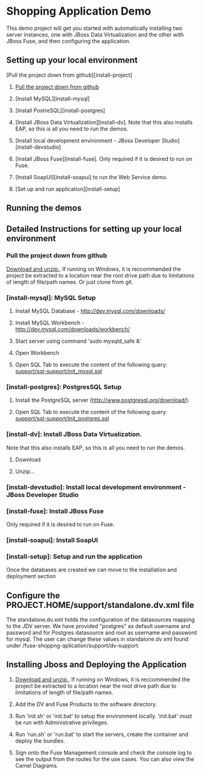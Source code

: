 Shopping Application Demo
======================================

This demo project will get you started with automatically installing two server instances, one with JBoss Data Virtualization and the other with JBoss Fuse, and then configuring the application.


Setting up your local environment
---------------------------------


[Pull the project down from github][install-project]


1. [Pull the project down from github](#pull-the-project-down-from-github)

2. [Install MySQL][install-mysql]

3. [Install PostreSQL][install-postgres]

4. [Install JBoss Data Virtualization][install-dv]. Note that this also installs EAP, so this is all you need to run the demos.

5. [Install local development environment - JBoss Developer Studio][install-devstudio]

6. [Install JBoss Fuse][install-fuse]. Only required if it is desired to run on Fuse.

7. [Install SoapUI][install-soapui] to run the Web Service demo.

8. [Set up and run application][install-setup]


Running the demos
---------------------------------


Detailed Instructions for setting up your local environment
---------------------------------


### Pull the project down from github


[Download and unzip.](https://github.com/jbossdemocentral/fuse-dv-shopping-integration-demo/archive/master.zip).  If running on Windows, it is reccommended the project be extracted to a location near the root drive path due to limitations of length of file/path names.  Or just clone from git.


### [install-mysql]: MySQL Setup

1. Install MySQL Database - http://dev.mysql.com/downloads/

2. Install MySQL Workbench - http://dev.mysql.com/downloads/workbench/

3. Start server using command 'sudo mysqld_safe &'

4. Open Workbench

5. Open SQL Tab to execute the content of the following query: [support/sql-support/init_mysql.sql](support/sql-support/init_mysql.sql)


### [install-postgres]: PostgresSQL Setup

1. Install the PostgreSQL server (http://www.postgresql.org/download/). 

2. Open SQL Tab to execute the content of the following query: [support/sql-support/init_postgres.sql](support/sql-support/init_postgres.sql)



### [install-dv]: Install JBoss Data Virtualization.

Note that this also installs EAP, so this is all you need to run the demos.

1. Download

2. Unzip...



### [install-devstudio]: Install local development environment - JBoss Developer Studio




### [install-fuse]: Install JBoss Fuse

Only required if it is desired to run on Fuse.


### [install-soapui]: Install SoapUI

### [install-setup]: Setup and run the application


Once the databases are created we can move to the installation and deployment section

Configure the PROJECT.HOME/support/standalone.dv.xml file 
----------------------------------------------------------

The standalone.dv.xml holds the configuration of the datasources mapping to the JDV server. We have provided "postgres" as default username and password and for Postgres datasource and root as username and password for mysql. The user can change these values in standalone.dv xml found under /fuse-shoppng-aplication/support/dv-support.

Installing Jboss and Deploying the Application  
----------------------------------------------    

1. [Download and unzip.](https://github.com/jbossdemocentral/fuse-dv-shopping-integration-demo/archive/master.zip).  If running on Windows, it is reccommended the project be extracted to a location near the root drive path due to limitations of length of file/path names.  
  
2. Add the DV and Fuse Products to the software directory.  
  
3. Run 'init.sh' or 'init.bat' to setup the environment locally. 'init.bat' must be run with Administrative privileges.  
  
4. Run 'run.sh' or 'run.bat' to start the servers, create the container and deploy the bundles.  
  
5. Sign onto the Fuse Management console and check the console log to see the output from the routes for the use cases.  You can also view the Camel Diagrams.
